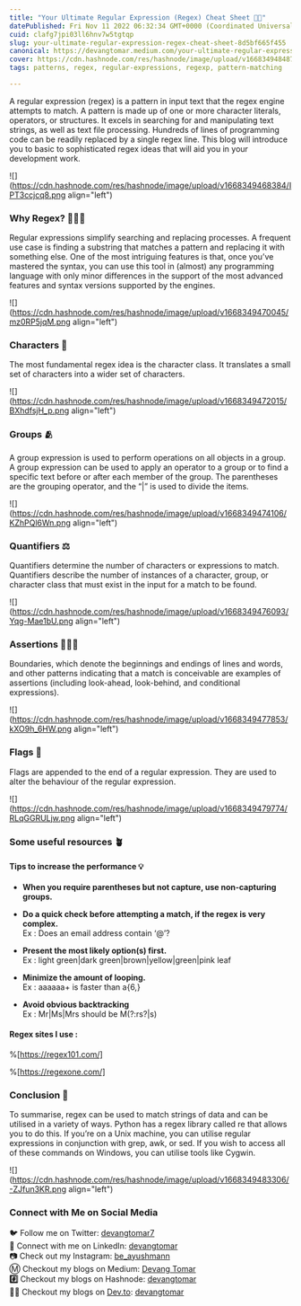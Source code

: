 ```yaml
---
title: "Your Ultimate Regular Expression (Regex) Cheat Sheet 👑😎"
datePublished: Fri Nov 11 2022 06:32:34 GMT+0000 (Coordinated Universal Time)
cuid: clafg7jpi03ll6hnv7w5tgtqp
slug: your-ultimate-regular-expression-regex-cheat-sheet-8d5bf665f455
canonical: https://devangtomar.medium.com/your-ultimate-regular-expression-regex-cheat-sheet-8d5bf665f455
cover: https://cdn.hashnode.com/res/hashnode/image/upload/v1668349484874/z9gGvygvz.png
tags: patterns, regex, regular-expressions, regexp, pattern-matching

---
```


A regular expression (regex) is a pattern in input text that the regex engine attempts to match. A pattern is made up of one or more character literals, operators, or structures. It excels in searching for and manipulating text strings, as well as text file processing. Hundreds of lines of programming code can be readily replaced by a single regex line. This blog will introduce you to basic to sophisticated regex ideas that will aid you in your development work.

![](https://cdn.hashnode.com/res/hashnode/image/upload/v1668349468384/IPT3ccjcq8.png align="left")

### Why Regex? 🙋🏻‍♀️

Regular expressions simplify searching and replacing processes. A frequent use case is finding a substring that matches a pattern and replacing it with something else. One of the most intriguing features is that, once you’ve mastered the syntax, you can use this tool in (almost) any programming language with only minor differences in the support of the most advanced features and syntax versions supported by the engines.

![](https://cdn.hashnode.com/res/hashnode/image/upload/v1668349470045/mz0RP5jqM.png align="left")

### Characters 🔣

The most fundamental regex idea is the character class. It translates a small set of characters into a wider set of characters.

![](https://cdn.hashnode.com/res/hashnode/image/upload/v1668349472015/BXhdfsjH_p.png align="left")

### Groups 🫂

A group expression is used to perform operations on all objects in a group. A group expression can be used to apply an operator to a group or to find a specific text before or after each member of the group. The parentheses are the grouping operator, and the “|” is used to divide the items.

![](https://cdn.hashnode.com/res/hashnode/image/upload/v1668349474106/KZhPQl6Wn.png align="left")

### Quantifiers ⚖️

Quantifiers determine the number of characters or expressions to match. Quantifiers describe the number of instances of a character, group, or character class that must exist in the input for a match to be found.

![](https://cdn.hashnode.com/res/hashnode/image/upload/v1668349476093/Yqg-Mae1bU.png align="left")

### Assertions 🧑🏻‍🏭

Boundaries, which denote the beginnings and endings of lines and words, and other patterns indicating that a match is conceivable are examples of assertions (including look-ahead, look-behind, and conditional expressions).

![](https://cdn.hashnode.com/res/hashnode/image/upload/v1668349477853/kXO9h_6HW.png align="left")

### Flags 🚩

Flags are appended to the end of a regular expression. They are used to alter the behaviour of the regular expression.

![](https://cdn.hashnode.com/res/hashnode/image/upload/v1668349479774/RLqGGRULjw.png align="left")

### Some useful resources 🪴

#### Tips to increase the performance 💡

* **When you require parentheses but not capture, use non-capturing groups.**
    
* **Do a quick check before attempting a match, if the regex is very complex.**  
    Ex : Does an email address contain ‘@’?
    
* **Present the most likely option(s) first.**  
    Ex : light green|dark green|brown|yellow|green|pink leaf
    
* **Minimize the amount of looping.**  
    Ex : aaaaaa+ is faster than a{6,}
    
* **Avoid obvious backtracking**  
    Ex : Mr|Ms|Mrs should be M(?:rs?|s)
    

#### Regex sites I use :

%[https://regex101.com/] 

%[https://regexone.com/] 

### Conclusion 💭

To summarise, regex can be used to match strings of data and can be utilised in a variety of ways. Python has a regex library called re that allows you to do this. If you’re on a Unix machine, you can utilise regular expressions in conjunction with grep, awk, or sed. If you wish to access all of these commands on Windows, you can utilise tools like Cygwin.

![](https://cdn.hashnode.com/res/hashnode/image/upload/v1668349483306/-ZJfun3KR.png align="left")

### Connect with Me on Social Media

🐦 Follow me on Twitter: [devangtomar7](https://twitter.com/devangtomar7)  
🔗 Connect with me on LinkedIn: [devangtomar](https://www.linkedin.com/in/devangtomar)  
📷 Check out my Instagram: [be\_ayushmann](https://instagram.com/be_ayushmann)  
Ⓜ️ Checkout my blogs on Medium: [Devang Tomar](https://medium.com/u/8f5e1c86129d?source=post_page-----e42119a306ca--------------------------------)  
**#️⃣** Checkout my blogs on Hashnode: [devangtomar](https://devangtomar.hashnode.dev/)  
**🧑‍💻** Checkout my blogs on [Dev.to](http://Dev.to): [devangtomar](https://dev.to/devangtomar)